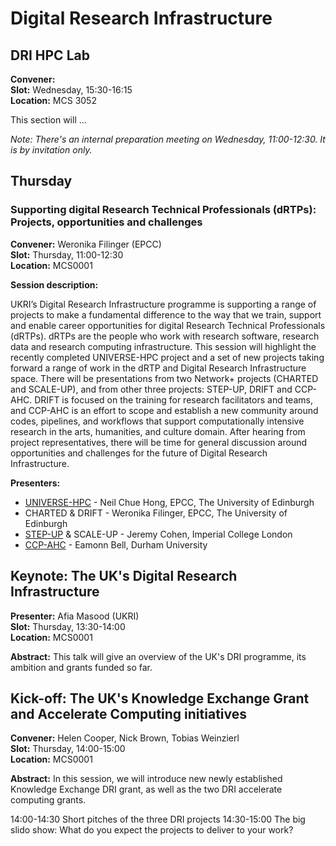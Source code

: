 # Digital Research Infrastructure

## DRI HPC Lab

**Convener:**  
**Slot:** Wednesday, 15:30-16:15\
**Location:** MCS 3052

This section will ...


*Note: There's an internal preparation meeting on Wednesday, 11:00-12:30. It is by invitation only.*


## Thursday

### Supporting digital Research Technical Professionals (dRTPs): Projects, opportunities and challenges

**Convener:** Weronika Filinger (EPCC)\
**Slot:** Thursday, 11:00-12:30\
**Location:** MCS0001

**Session description:**

UKRI’s Digital Research Infrastructure programme is supporting a range of projects to make a fundamental difference to the way that we train, support and enable career opportunities for digital Research Technical Professionals (dRTPs). dRTPs are the people who work with research software, research data and research computing infrastructure. This session will highlight the recently completed UNIVERSE-HPC project and a set of new projects taking forward a range of work in the dRTP and Digital Research Infrastructure space. There will be presentations from two Network+ projects (CHARTED and SCALE-UP), and from other three projects: STEP-UP, DRIFT and CCP-AHC. DRIFT is focused on the training for research facilitators and teams, and CCP-AHC is an effort to scope and establish a new community around codes, pipelines, and workflows that support computationally intensive research in the arts, humanities, and culture domain. After hearing from project representatives, there will be time for general discussion around opportunities and challenges for the future of Digital Research Infrastructure.

**Presenters:**

- <a href="https://www.universe-hpc.ac.uk/">UNIVERSE-HPC</a> - Neil Chue Hong, EPCC, The University of Edinburgh
- CHARTED & DRIFT - Weronika Filinger, EPCC, The University of Edinburgh
- <a href="https://step-up.ac.uk/">STEP-UP</a> & SCALE-UP - Jeremy Cohen, Imperial College London
- <a href="https://www.ccpahc.ac.uk/">CCP-AHC</a> - Eamonn Bell, Durham University


## Keynote: The UK's Digital Research Infrastructure

**Presenter:** Afia Masood (UKRI)\
**Slot:** Thursday, 13:30-14:00\
**Location:** MCS0001

**Abstract:** This talk will give an overview of the UK's DRI programme, its ambition and grants funded so far.

## Kick-off: The UK's Knowledge Exchange Grant and Accelerate Computing initiatives

**Convener:** Helen Cooper, Nick Brown, Tobias Weinzierl\
**Slot:** Thursday, 14:00-15:00\
**Location:** MCS0001

**Abstract:** In this session, we will introduce new newly established Knowledge Exchange DRI grant, as well as the two DRI accelerate computing grants.

14:00-14:30 Short pitches of the three DRI projects
14:30-15:00 The big slido show: What do you expect the projects to deliver to your work?
